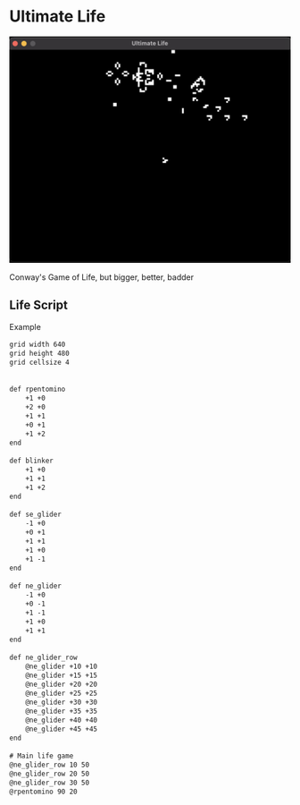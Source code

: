 Ultimate Life
=================================================================================

![Main Image](main.png)


Conway's Game of Life, but bigger, better, badder


Life Script
---------------------------------------------------------------------------------

Example

    grid width 640
    grid height 480
    grid cellsize 4


    def rpentomino
        +1 +0
        +2 +0
        +1 +1
        +0 +1
        +1 +2
    end

    def blinker
        +1 +0
        +1 +1
        +1 +2
    end

    def se_glider
        -1 +0
        +0 +1
        +1 +1
        +1 +0
        +1 -1
    end

    def ne_glider
        -1 +0
        +0 -1
        +1 -1
        +1 +0
        +1 +1
    end

    def ne_glider_row
        @ne_glider +10 +10
        @ne_glider +15 +15
        @ne_glider +20 +20
        @ne_glider +25 +25
        @ne_glider +30 +30
        @ne_glider +35 +35
        @ne_glider +40 +40
        @ne_glider +45 +45
    end

    # Main life game
    @ne_glider_row 10 50
    @ne_glider_row 20 50
    @ne_glider_row 30 50
    @rpentomino 90 20